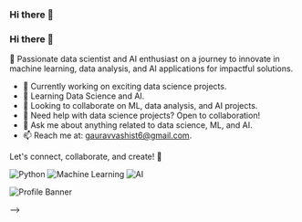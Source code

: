 ### Hi there 👋

### Hi there 👋

<!--
**GV1795/GV1795** is a ✨ _special_ ✨ repository because its `README.md` (this file) appears on your GitHub profile.
-->

🚀 Passionate data scientist and AI enthusiast on a journey to innovate in machine learning, data analysis, and AI applications for impactful solutions.

- 🔭 Currently working on exciting data science projects.
- 🌱 Learning Data Science and AI.
- 👯 Looking to collaborate on ML, data analysis, and AI projects.
- 🤔 Need help with data science projects? Open to collaboration!
- 💬 Ask me about anything related to data science, ML, and AI.
- 📫 Reach me at: gauravvashist6@gmail.com.

Let's connect, collaborate, and create! 🌟

<!-- Add badges for skills or technologies -->
![Python](https://img.shields.io/badge/Python-Expert-blue)
![Machine Learning](https://img.shields.io/badge/Machine%20Learning-Enthusiast-green)
![AI](https://img.shields.io/badge/AI-Enthusiast-red)

<!-- Add a colorful banner or image to your profile -->
<!-- Add a colorful banner or image to your profile -->
![Profile Banner](https://img.freepik.com/free-vector/data-inform-illustration-concept_114360-864.jpg?w=996&t=st=1706379627~exp=1706380227~hmac=9490c10fac167faf95fbf2ebfd66f27a64367d36a011effd5d129f125283f30c)


<!-- Rest of your README content remains the same -->

-->
